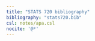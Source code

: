 ```yaml
---
title: "STATS 720 bibliography"
bibliography: "stats720.bib"
csl: notes/apa.csl
nocite: '@*'
---
```

